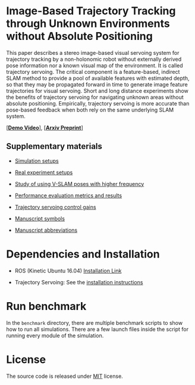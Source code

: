# Image-Based Trajectory Tracking through Unknown Environments without Absolute Positioning
This paper describes a stereo image-based visual servoing system for trajectory tracking by a non-holonomic robot without externally derived pose information nor a known visual map of the environment. It is called trajectory servoing. The critical component is a feature-based, indirect SLAM method to provide a pool of available features with estimated depth, so that they may be propagated forward in time to generate image feature trajectories for visual servoing. Short and long distance experiments show the benefits of trajectory servoing for navigating unknown areas without absolute positioning. Empirically, trajectory servoing is more accurate than pose-based feedback when both rely on the same underlying SLAM system.

[[**Demo Video**]](https://youtu.be/hOzgUqUTOxY), [[**Arxiv Preprint**]]()

<!-- <img src="https://github.com/ivaROS/PotentialGap/blob/main/assets/coverImg.png" width = 55% height = 55%/> -->

## Supplementary materials

- [Simulation setups](https://github.com/ivaROS/TrajectoryServoing/blob/main/SuppMat/simulation_setups.md)
- [Real experiment setups](https://github.com/ivaROS/TrajectoryServoing/blob/main/SuppMat/real_experiment_setups.md)

- [Study of using V-SLAM poses with higher frequency](https://github.com/ivaROS/TrajectoryServoing/blob/main/SuppMat/PoseUncertSupMat.pdf)
- [Performance evaluation metrics and results](https://github.com/ivaROS/TrajectoryServoing/blob/main/SuppMat/EvaluationMetrics.pdf)
- [Trajectory servoing control gains](https://github.com/ivaROS/TrajectoryServoing/blob/main/SuppMat/TSControlGain.pdf)

- [Manuscript symbols](https://github.com/ivaROS/TrajectoryServoing/blob/main/SuppMat/symbols.md)
- [Manuscript abbreviations](https://github.com/ivaROS/TrajectoryServoing/blob/main/SuppMat/abbreviations.md)
<!-- - [Ablation study of feature replenishment threshold ![\tau_{fr}](https://latex.codecogs.com/svg.latex?\tau_{fr})](https://github.com/ivaROS/TrajectoryServoing/blob/main/SuppMat/ReplenishmentThresh.pdf) -->
<!-- - [Links to main implementation code files](https://github.com/ivaROS/TrajectoryServoing/blob/main/SuppMat/links_to_algorithm_sections.md) -->

# Dependencies and Installation

- ROS (Kinetic Ubuntu 16.04) [Installation Link](http://wiki.ros.org/kinetic/Installation/Ubuntu)

- Trajectory Servoing: See the [installation instructions](https://github.com/ivaROS/TrajectoryServoing/blob/main/installation_guide.md)

# Run benchmark

In the `benchmark` directory, there are multiple benchmark scripts to show how to run all simulations. There are a few launch files inside the script for running every module of the simulation.

<!-- # BibTex Citation
```
@ARTICLE{9513583,
      author={Xu, Ruoyang and Feng, Shiyu and Vela, Patricio},
      journal={IEEE Robotics and Automation Letters},
      title={Potential Gap: A Gap-Informed Reactive Policy for Safe Hierarchical Navigation},
      year={2021},
      volume={},
      number={},
      pages={1-1},
      doi={10.1109/LRA.2021.3104623}
}
```

```
R. Xu, S. Feng and P. Vela, "Potential Gap: A Gap-Informed Reactive Policy for Safe Hierarchical Navigation," in IEEE Robotics and Automation Letters, doi: 10.1109/LRA.2021.3104623.
``` -->

# License
The source code is released under [MIT](https://opensource.org/licenses/MIT) license. 
